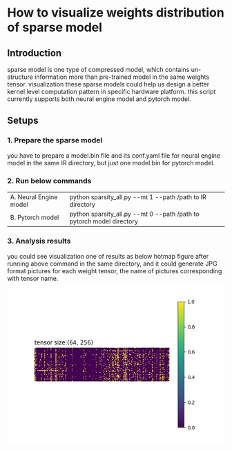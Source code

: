 # How to visualize weights distribution of sparse model
## Introduction 
sparse model is one type of compressed model, which contains un-structure information more than pre-trained model in the same weights tensor. visualization these sparse models could help us design a better kernel level computation pattern in specific hardware platform. this script currently supports both neural engine model and pytorch model.
## Setups
### 1. Prepare the sparse model 
you have to prepare a model.bin file and its conf.yaml file for neural engine model in the same IR directory, but just one model.bin for pytorch model.
### 2. Run below commands
|   |   |
|---|---|
A. Neural Engine model | python sparsity_all.py --mt 1 --path /path to IR directory 
B. Pytorch model | python sparsity_all.py --mt 0 --path /path to pytorch model directory

### 3. Analysis results
you could see visualization one of results as below hotmap figure after running above command in the same directory, and it could generate JPG format pictures for each weight tensor, the name of pictures corresponding with tensor name.
![Image text](sample_figure.jpg)


